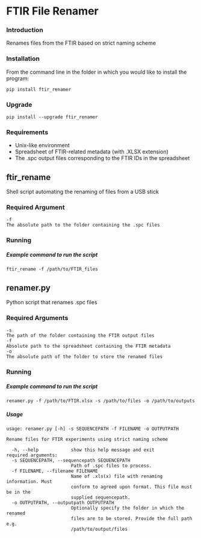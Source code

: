 FTIR File Renamer
==============
### Introduction

Renames files from the FTIR based on strict naming scheme

### Installation

From the command line in the folder in which you would like to install the program:

`pip install ftir_renamer`

### Upgrade

`pip install --upgrade ftir_renamer`

### Requirements
- Unix-like environment
- Spreadsheet of FTIR-related metadata (with .XLSX extension)
- The .spc output files corresponding to the FTIR IDs in the spreadsheet


## ftir_rename

Shell script automating the renaming of files from a USB stick

### Required Argument

```
-f
The absolute path to the folder containing the .spc files
```

### Running

##### Example command to run the script

`ftir_rename -f /path/to/FTIR_files`

## renamer.py

Python script that renames .spc files

### Required Arguments

```
-s
The path of the folder containing the FTIR output files
-f 
Absolute path to the spreadsheet containing the FTIR metadata
-o
The absolute path of the folder to store the renamed files
```

### Running 

##### Example command to run the script

`renamer.py -f /path/to/FTIR.xlsx -s /path/to/files -o /path/to/outputs`
    
##### Usage

```
usage: renamer.py [-h] -s SEQUENCEPATH -f FILENAME -o OUTPUTPATH

Rename files for FTIR experiments using strict naming scheme

  -h, --help            show this help message and exit
required arguments:
  -s SEQUENCEPATH, --sequencepath SEQUENCEPATH
                        Path of .spc files to process.
  -f FILENAME, --filename FILENAME
                        Name of .xls(x) file with renaming information. Must
                        conform to agreed upon format. This file must be in the
                        supplied sequencepath.
  -o OUTPUTPATH, --outputpath OUTPUTPATH
                        Optionally specify the folder in which the renamed
                        files are to be stored. Provide the full path e.g.
                        /path/to/output/files
```
